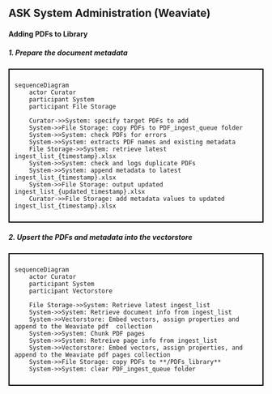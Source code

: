 ## ASK System Administration (Weaviate)
#### Adding PDFs to Library
##### 1. Prepare the document metadata
<div style="border: 2px solid black; padding: 10px;">

```mermaid
sequenceDiagram
    actor Curator
    participant System
    participant File Storage
    
    Curator->>System: specify target PDFs to add
    System->>File Storage: copy PDFs to PDF_ingest_queue folder
    System->>System: check PDFs for errors
    System->>System: extracts PDF names and existing metadata
    File Storage->>System: retrieve latest ingest_list_{timestamp}.xlsx
    System->>System: check and logs duplicate PDFs
    System->>System: append metadata to latest ingest_list_{timestamp}.xlsx
    System->>File Storage: output updated ingest_list_{updated_timestamp}.xlsx
    Curator->>File Storage: add metadata values to updated ingest_list_{timestamp}.xlsx
```

</div>

##### 2. Upsert the PDFs and metadata into the vectorstore
<div style="border: 2px solid black; padding: 10px;">

```mermaid
sequenceDiagram
    actor Curator
    participant System
    participant Vectorstore

    File Storage->>System: Retrieve latest ingest_list
    System->>System: Retrieve document info from ingest_list
    System->>Vectorstore: Embed vectors, assign properties and append to the Weaviate pdf  collection
    System->>System: Chunk PDF pages
    System->>System: Retreive page info from ingest_list
    System->>Vectorstore: Embed vectors, assign properties, and append to the Weaviate pdf pages collection
    System->>File Storage: copy PDFs to **/PDFs_library**
    System->>System: clear PDF_ingest_queue folder
```

</div>

